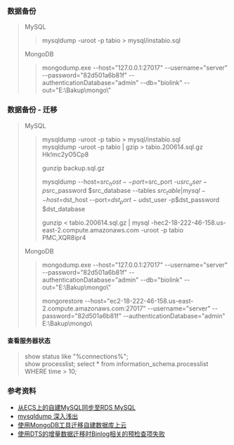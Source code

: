 
### 数据备份
> MySQL  
>> mysqldump -uroot -p tabio > mysql/instabio.sql  
>>
> MongoDB  
>>  mongodump.exe --host="127.0.0.1:27017" --username="server" --password="82d501a6b81f" --authenticationDatabase="admin"  --db="biolink" --out="E:\\Bakup\\mongo\\" 
### 数据备份 - 迁移
> MySQL  
>> mysqldump -uroot -p tabio > mysql/instabio.sql  
>> mysqldump -uroot -p tabio | gzip > tabio.200614.sql.gz  
>> Hk!mc2yO5Cp8  
>>
>> gunzip backup.sql.gz
>>
>> mysqldump --host=$src_host --port=$src_port -u$src_user -p$src_password $src_database --tables $src_table | mysql --host=$dst_host --port=$dst_port -u$dst_user -p$dst_password $dst_database
>>
>> gunzip < tabio.200614.sql.gz | mysql -hec2-18-222-46-158.us-east-2.compute.amazonaws.com -uroot -p tabio
>> PMC,XQR8ipr4 
>
>
> MongoDB  
>>  mongodump.exe --host="127.0.0.1:27017" --username="server" --password="82d501a6b81f" --authenticationDatabase="admin"  --db="biolink" --out="E:\\Bakup\\mongo\\" 
>>
>> mongorestore --host="ec2-18-222-46-158.us-east-2.compute.amazonaws.com:27017" --username="server" --password="82d501a6b81f" --authenticationDatabase="admin" E:\\Bakup\\mongo\\
>
>
#### 查看服务器状态
> show status like "%connections%";  
> show processlist; 
> select * from information_schema.processlist WHERE time > 10;  
>
>
### 参考资料
* [从ECS上的自建MySQL同步至RDS MySQL](https://www.alibabacloud.com/help/zh/doc-detail/118368.htm#concept-263741) 
* [mysqldump 深入浅出](https://juejin.im/post/5b6a4838e51d4519560570d6)
* [使用MongoDB工具迁移自建数据库上云](https://www.alibabacloud.com/help/zh/doc-detail/100995.htm#concept-ztl-f4w-fgb)
* [使用DTS的增量数据迁移时Binlog相关的预检查项失败](https://help.aliyun.com/knowledge_detail/52126.html)